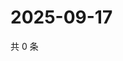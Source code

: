 # 2025-09-17

共 0 条

<!-- BEGIN ZHIHUQUESTIONS -->
<!-- 最后更新时间 Wed Sep 17 2025 02:16:06 GMT+0800 (China Standard Time) -->

<!-- END ZHIHUQUESTIONS -->
